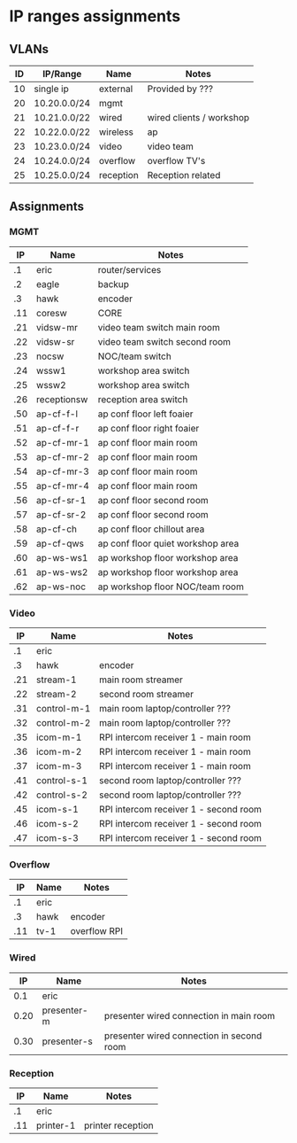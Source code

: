 # IP ranges assignments

## VLANs
ID | IP/Range | Name | Notes
---|----------|------|---------
10 | single ip | external | Provided by ???
20 | 10.20.0.0/24 | mgmt |
21 | 10.21.0.0/22 | wired | wired clients / workshop
22 | 10.22.0.0/22 | wireless | ap
23 | 10.23.0.0/24 | video | video team
24 | 10.24.0.0/24 | overflow | overflow TV's
25 | 10.25.0.0/24 | reception | Reception related

## Assignments

### MGMT
IP | Name | Notes
---|------|------
.1 | eric | router/services
.2 | eagle | backup
.3 | hawk | encoder
.11 | coresw | CORE
.21 | vidsw-mr | video team switch main room
.22 | vidsw-sr | video team switch second room
.23 | nocsw | NOC/team switch
.24 | wssw1 | workshop area switch
.25 | wssw2 | workshop area switch
.26 | receptionsw | reception area switch
.50 | ap-cf-f-l | ap conf floor left foaier
.51 | ap-cf-f-r | ap conf floor right foaier
.52 | ap-cf-mr-1 | ap conf floor main room
.53 | ap-cf-mr-2 | ap conf floor main room
.54 | ap-cf-mr-3 | ap conf floor main room
.55 | ap-cf-mr-4 | ap conf floor main room
.56 | ap-cf-sr-1 | ap conf floor second room
.57 | ap-cf-sr-2 | ap conf floor second room
.58 | ap-cf-ch   | ap conf floor chillout area
.59 | ap-cf-qws  | ap conf floor quiet workshop area
.60 | ap-ws-ws1  | ap workshop floor workshop area
.61 | ap-ws-ws2  | ap workshop floor workshop area
.62 | ap-ws-noc  | ap workshop floor NOC/team room

### Video
IP | Name | Notes
---|------|------
.1 | eric |
.3 | hawk | encoder
.21 | stream-1 | main room streamer
.22 | stream-2 | second room streamer
.31 | control-m-1 | main room laptop/controller ???
.32 | control-m-2 | main room laptop/controller ???
.35 | icom-m-1 | RPI intercom receiver 1 - main room
.36 | icom-m-2 | RPI intercom receiver 1 - main room
.37 | icom-m-3 | RPI intercom receiver 1 - main room
.41 | control-s-1 | second room laptop/controller ???
.42 | control-s-2 | second room laptop/controller ???
.45 | icom-s-1 | RPI intercom receiver 1 - second room
.46 | icom-s-2 | RPI intercom receiver 1 - second room
.47 | icom-s-3 | RPI intercom receiver 1 - second room

### Overflow
IP | Name | Notes
---|------|------
.1 | eric |
.3 | hawk | encoder
.11 | tv-1 | overflow RPI

### Wired
IP | Name | Notes
---|------|------
0.1 | eric |
0.20 | presenter-m | presenter wired connection in main room
0.30 | presenter-s | presenter wired connection in second room

### Reception
IP | Name | Notes
---|------|------
.1 | eric |
.11 | printer-1 | printer reception
